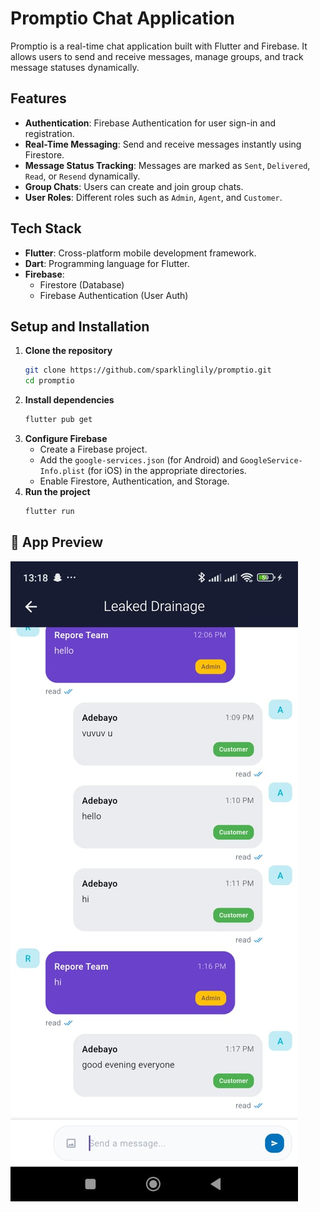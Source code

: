 # Promptio Chat Application

Promptio is a real-time chat application built with Flutter and Firebase. It allows users to send and receive messages, manage groups, and track message statuses dynamically.

## Features
- **Authentication**: Firebase Authentication for user sign-in and registration.
- **Real-Time Messaging**: Send and receive messages instantly using Firestore.
- **Message Status Tracking**: Messages are marked as `Sent`, `Delivered`, `Read`, or `Resend` dynamically.
- **Group Chats**: Users can create and join group chats.
- **User Roles**: Different roles such as `Admin`, `Agent`, and `Customer`.

## Tech Stack
- **Flutter**: Cross-platform mobile development framework.
- **Dart**: Programming language for Flutter.
- **Firebase**:
  - Firestore (Database)
  - Firebase Authentication (User Auth)


## Setup and Installation
1. **Clone the repository**
   ```sh
   git clone https://github.com/sparklinglily/promptio.git
   cd promptio
   ```
2. **Install dependencies**
   ```sh
   flutter pub get
   ```
3. **Configure Firebase**
   - Create a Firebase project.
   - Add the `google-services.json` (for Android) and `GoogleService-Info.plist` (for iOS) in the appropriate directories.
   - Enable Firestore, Authentication, and Storage.
4. **Run the project**
   ```sh
   flutter run
   ```

## 📱 App Preview

![App Preview](assets/repore2.jpg)




